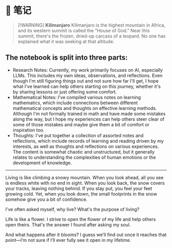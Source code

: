 # 📒 笔记

<!-- > [!乞力马扎罗的雪] -->
> [!WARNING] **Kilimanjaro**
> Kilimanjaro is the highest mountain in Africa, and its western summit is called the "House of God." Near this summit, there's the frozen, dried-up carcass of a leopard. No one has explained what it was seeking at that altitude.

## The notebook is split into three parts:
- Research Notes:
Currently, my work primarily focuses on AI, especially LLMs. This includes my own ideas, observations, and reflections. Even though I'm still figuring things out and not sure how far I'll get, I hope what I've learned can help others starting on this journey, whether it's by sharing lessons or just offering some comfort.
- Mathematical Notes:
I've compiled various notes on learning mathematics, which include connections between different mathematical concepts and thoughts on effective learning methods. Although I'm not formally trained in math and have made some mistakes along the way, but I hope my experiences can help others steer clear of some of those mistakes and maybe give them a bit of comfort or inspiration too.
- Thoughts:
I've put together a collection of assorted notes and reflections, which include records of learning and reading driven by my interests, as well as thoughts and reflections on various experiences. The content is somewhat chaotic and unstructured, but it generally relates to understanding the complexities of human emotions or the development of knowledge.


---

Living is like climbing a snowy mountain. When you look ahead, all you see is endless white with no end in sight. When you look back, the snow covers your tracks, leaving nothing behind. If you stay put, you feel your feet growing cold. Yet, when you look down, the small footprints in the snow somehow give you a bit of confidence.

I've often asked myself, why live? What's the purpose of living?

Life is like a flower. I strive to open the flower of my life and help others open theirs. That's the answer I found after asking my soul.

And what happens after it blooms? I guess we’ll find out once it reaches that point—I’m not sure if I’ll ever fully see it open in my lifetime.



<!-- 写在最后：
“我不理解我为什么要活下去。” 奶茶店里，我面前的男孩这么和我说着。他戴着鸭舌帽，穿着黑色T恤，只是一个普通的大学生。
“怎么说？” 我嘬了口奶茶，“是遇到了什么挫折吗？”
“没有，只是总有一种奇怪的感觉。就像是走夜路，下一脚不知道会不会踩实；而往旁边一摸，空落落的什么都没有。”

“我明白了，你是在害怕。这不是一件坏事，害怕会驱动你前进。”

“不只是害怕，还有一种很虚无的感觉。你想象一下，当生命结束，所有生活的印记都消失了，那不就和自己从来没来过一样吗？自己的努力，自己的经历，自己的感受，都和自己的生命一起没有任何意义。”

“那你是想要被记住吗？你现在去裸奔，然后挂在网上，别人看见了存个档，你不就永远存在了？”我又嘬了一口奶茶，这奶茶还是太甜了，“还是想要影响改变世界？拜托，这个世界上哪有那么多人能改变世界？”

“和你说的不一样，”他摇摇头，“你想象一下，真的去想象一下，现在的自己消失了，一切印记都消失了，那现在做的任何事情不都很虚无吗？自己只是在强行给它们附加意义”

“好，我去想象一下，感觉到了虚无。可那又怎样，为了自己的儿子女儿，不还是要去做？”

“儿子女儿真的和你有关系吗？出于义务？出于道德？出于情感？出于本能？这些在自己消失时，又有什么影响？”

“你这么说很不负责。所以你就是要去追求刺激做坏事了？放火，抢劫，还是杀人？社会就是因为你们这些......”

“社会和自己又有什么关系？那些责任不都是别人强加给我们的？”

"你不怕遭报应吗？"



报应是报在谁身上？和自己有什么关系？死后的轮回？姑且不讲有没有这个轮回，就是真的有，这个轮回本身不就是虚无？即便是漫长无止境的时间，永恒的时间，超越一切又摧毁一切的时间，然后呢？在那过程中不就是虚无？

我一直觉得人类是转世投胎最劣等的一个存在，《重启人生》里主人公要积攒那么多的功德才能转世为人。可我觉得人类就是劣等，劣等的需要情感和思考，劣等的需要经历痛苦和喜悦，劣等的需要经受人生这么多年，而其他生物只需要等待死亡。情感一定是件好事吗？在那一片虚无里，情感和其他的一切都没有任何差别，都会到消失掉。





“你为什么总是把感受和事情讲的这么轻？！它们不该那么轻......”

我打断他：“但它们必须那么轻，因为一旦去深入思考它们，你会疯的。”

“所以你放弃去思考它们了？”

“我没有放弃，我只是还在寻找的路上。” -->






<!-- 我曾经想要做出非常特别的，能留名的东西，可我还是得承认，我只是一个普通人。 -->
<!-- 相对应的，我也不理解人为什么一定要死去。 -->
<!-- 如果追求精神上的 -->
<!-- “你看那些伟人，名人，过几十年，几百年，又有谁记得他们？” 我和我母亲吐露着自己的无能时，我的母亲这样回复着。 -->
<!-- 这句话给我很深的触动， -->
<!-- 母亲的本意是想让我专心过自己的生活，不要和别人比较。我很感激她，只是我 -->
<!-- 认清生活真相后还有活下去的勇气，这不觉得是虚伪吗？ -->
<!-- 活着只是为了活着，这是一件很折磨的事情。 -->
<!-- 攀登雪山是件很折磨的事，除去身体的劳累和精神的疲惫外， -->
<!-- 攀爬只是为了攀爬，不敢停下来，停下来只有死亡。 -->
<!-- 爬雪山和生命有的一拼。 -->
<!-- 那是名为生命意义的雪山。我在攀登它，因为我正经历着生命的虚无。 -->
<!-- 这份虚无来源于两方面： -->
<!-- - 死亡：肉身的死亡只是开始，被遗忘是。一旦想到，数百年后自己就和从没来过这个世界一样，我的一切经历，想法和体验，在它面前都不再重要。 -->
<!-- - 无常： -->
<!-- 认识到这份虚无后蒙住自己的双眼，关闭自己的耳朵，封闭自己的嘴巴，一遍遍提醒自己去怀抱勇气和尊严的热爱生活，是一种自欺。 -->
<!-- 告诉自己 -->
<!-- 我信任的答案是张开生命 -->
<!-- 我时时刻刻留下脚印，又时时刻刻失去。我不知道未来如何，我只是依照纯然的直觉寻找生命的意义。 -->
<!-- ---


废话不多说，我们开始下载的步骤吧。

如果你没有熟练掌握诸如命令行和 [Git](https://git-scm.com/) 的使用，我们在这里建议你使用 [GitHub](https://github.com) 本身提供的 [下载源代码存档](https://docs.github.com/zh/repositories/working-with-files/using-files/downloading-source-code-archives) 功能直接从 [GitHub](https://github.com) 站点上下载打包好的压缩文件包，然后到本地解压后查看和使用。

如果你掌握了命令行和 [Git](https://git-scm.com/) 的使用，可以通过下面的命令克隆项目仓库到名为 `nolebase` 的目录中：

```shell
git clone https://github.com/nolebase/nolebase
```

#### 使用的是 Windows 吗

> [!WARNING] 注意
> 如果你使用的是 [Git for Windows](https://gitforwindows.org/) ，那么可能会在执行上述命令时，遇到类似这样的报错：
>
> ```PowerShell
> PS D:\> git clone https://github.com/nolebase/nolebase
> ...
> error: invalid path 'x: xxx.md'
> fatal: unable to checkout working tree
> warning: Clone succeeded, but checkout failed.
> You can inspect what was checked out with 'git status'
> and retry with 'git restore --source=HEAD :/'
> ```
>
> 这是 [Git for Windows](https://gitforwindows.org/) 的默认配置导致的[问题](https://github.com/git-for-windows/git/issues/2777)。
>
> 你可以在命令行窗口中输入下面的命令来解决这个问题：
> ```PowerShell
> git config --global core.protectNTFS false
> ```


### 如何使用、运行或者部署

完成了下载了吗？很好，恭喜你已经完成了很艰难的一步！

正如先前介绍过

> [Notebook](https://nolebase.ayaka.io) 其实使用了名为 [VitePress](https://vitepress.dev) 的静态生成器来驱动和生成网站。
>
> 而 [VitePress](https://vitepress.dev) 和 [Vue](https://vuejs.org/) 是 [Node.js](https://nodejs.org/en) 生态的一部分，他们都属于「前端技术」的一部分。

因此你需要先配置一下 [Node.js](https://nodejs.org/en) 和添加和管理 [VitePress](https://vitepress.dev) 和 [Vue](https://vuejs.org/) 作为底层管理依赖的工具 [pnpm](https://pnpm.io/) 。

#### 准备工作

所以你在继续下面的步骤之前，需要完成另外的两件事情：

1. 安装和配置 [Node.js](https://nodejs.org/en)，要校验 Node.js 是否安装成功，可以通过打开命令行窗口然后运行 `node --version` 和 `npm --version` 来查看是否会报错；
2. 安装和配置 [pnpm](https://pnpm.io/)，要校验 pnpm 是否安装成功，可以通过打开命令行窗口然后运行 `pnpm --version`。

##### 使用的是 Windows 吗

> [!WARNING] 注意
>
> 如果你使用的是 Windows，可以选择通过 [`scoop`](https://scoop.sh/)（一款在 Windows 上面向开发者可用的包管理器）来安装这些必要的工具，这样可以避免在 Windows 上面安装和配置这些工具的时候遇到的一些问题。
>
> 想要快速安装 Scoop，使用 <kbd data-windows-keyboard-key="windows">Win</kbd> + <kbd>Q</kbd> 打开搜索，键入「Powershell」之后点击搜索结果中的蓝色方块，然后输入下面的命令：
>
> ```powershell
> Set-ExecutionPolicy -ExecutionPolicy RemoteSigned -Scope CurrentUser
> ```
>
> ```powershell
> Invoke-RestMethod -Uri https://get.scoop.sh | Invoke-Expression
> ```

使用 <kbd data-windows-keyboard-key="windows">Win</kbd> + <kbd>Q</kbd> 打开搜索，键入「Powershell」之后点击搜索结果中的蓝色方块，然后输入下面的命令：

```shell
node --version
```

如果你看到了类似于 `vxx.xx.xx` 的版本号（比如 `v21.1.0`），那么恭喜你，你已经成功安装了 [Node.js](https://nodejs.org/en)。

如果没有看到，那么你需要先安装 [Node.js](https://nodejs.org/en)。如果采用了上面提到的 `scoop`，可以使用下面的命令来安装 [Node.js](https://nodejs.org/en)：

```shell
scoop install nodejs
```

> [!WARNING] 注意
>
> 由于我们使用到了 `sharp` 这个依赖来生成图片，而 `sharp` 依赖需要使用到 Python，因此你也需要安装 Python。
>
> 如果采用了上面提到的 `scoop`，可以使用下面的命令来安装 Python：
>
> ```shell
> scoop install python
> ```

接下来让我们来安装 [pnpm](https://pnpm.io/)，使用下面的命令来安装 [pnpm](https://pnpm.io/)：

```shell
corepack enable
```

```shell
corepack prepare pnpm@latest --activate
```

首次安装完成之后需要运行一下

```shell
pnpm setup
```

来配置 [pnpm](https://pnpm.io/) 所需要的目录，完成之后需要关掉当前的 Powershell 窗口，然后重新打开一个新的 Powershell 窗口。

差不多准备好啦，让我们前往 Notebook 知识库所在的目录吧，使用下面的命令来前往 Notebook 知识库所在的目录：

```shell
cd
```

先多输入一个空格，然后接下来打开文件管理器，把你解压缩完成的 Notebook 知识库文件夹拖拽到运行窗口中，最后按下 <kbd data-keyboard-key="enter">回车</kbd> 键，就可以告诉 Powershell 前往 Notebook 知识库所在的目录了。

##### 使用的是 macOS 吗

> [!WARNING] 注意
>
> 如果你使用的是 macOS，可以选择通过 [`Homebrew`](https://brew.sh/)（一款在 macOS 上面向开发者可用的包管理器）来安装这些必要的工具，这样可以避免在 macOS 上面安装和配置这些工具的时候遇到的一些问题。
>
> 想要快速安装 Homebrew，使用 <kbd data-macos-keyboard-key="command">command</kbd> + <kbd data-keyboard-key="space">空格</kbd> 打开「终端」应用，然后输入下面的命令：
>
> ```shell
> /bin/bash -c "$(curl -fsSL https://raw.githubusercontent.com/Homebrew/install/HEAD/install.sh)"
> ```

使用 <kbd data-macos-keyboard-key="command">command</kbd> + <kbd data-keyboard-key="space">空格</kbd> 打开「终端」应用，然后输入下面的命令：

```shell
node --version
```

如果你看到了类似于 `vxx.xx.xx` 的版本号（比如 `v21.1.0`），那么恭喜你，你已经成功安装了 [Node.js](https://nodejs.org/en)。

如果没有看到，那么你需要先安装 [Node.js](https://nodejs.org/en)。如果采用了上面提到的 `Homebrew`，可以使用下面的命令来安装 [Node.js](https://nodejs.org/en)：

```shell
brew install node
```

接下来让我们来安装 [pnpm](https://pnpm.io/)，使用下面的命令来安装 [pnpm](https://pnpm.io/)：

```shell
corepack enable
```

```shell
corepack prepare pnpm@latest --activate
```

首次安装完成之后需要运行一下

```shell
pnpm setup
```

来配置 [pnpm](https://pnpm.io/) 所需要的目录，完成之后需要关掉当前的终端窗口，然后重新打开一个新的终端窗口。

差不多准备好啦，让我们前往 Notebook 知识库所在的目录吧，使用下面的命令来前往 Notebook 知识库所在的目录：

```shell
cd
```

先多输入一个空格，然后接下来打开访达，把你解压缩完成的 Notebook 知识库文件夹拖拽到终端窗口中，最后按下 <kbd data-keyboard-key="return">return</kbd> 键，就可以告诉终端前往 Notebook 知识库所在的目录了。

##### 使用的是 Linux 吗

你既然已经在使用 Linux 了，应该知道怎么做了吧？

#### 安装依赖和运行开发服务器

在倒数第二步中，我们需要安装依赖，这样 [VitePress](https://vitepress.dev) 和 [Vue](https://vuejs.org/) 就会被下载到本地的 [Notebook](https://nolebase.ayaka.io) 目录/文件夹下的 `node_modules` 目录/文件夹下了：

```shell
pnpm install
```

接下来你可以直接运行下面的命令开启一个本地运行的 [Notebook](https://nolebase.ayaka.io) 知识库前端服务器，通常而言我们称之为「开发服务器」，用这个服务器，可以通过浏览器在本地直接访问渲染完成的页面：

```shell
pnpm docs:dev
```

就像这样

```shell
$ pnpm docs:dev

  vitepress v1.0.0-rc.20

  ➜  Local:   http://localhost:5173/
  ➜  Network: use --host to expose
  ➜  press h to show help
```

当你看到上面的字样的时候，就可以前往本地的 [http://localhost:5173](http://localhost:5173) 查看渲染完成的页面了：

在这个本地运行的 Notebook 知识库前端服务器启动的情况下，你针对所有 Markdown 文件、样式文件、配置文件的变更，都会实时响应到网页中。

如果刷新不及时或者更新有异常，也可以试试看使用 <kbd data-macos-keyboard-key="command">command</kbd> + <kbd>R</kbd> （macOS 系统） <kbd>Ctrl</kbd> + <kbd>R</kbd> （Windows 和 Linux 系统）快捷键强制刷新。

#### 构建并渲染为可部署的静态页面

想要部署页面，首先先确保你已经执行过了[安装依赖和运行开发服务器](#安装依赖和运行开发服务器) 的步骤，一般而言构建和渲染的时候可能遇到的问题都可以在运行开发服务器的时候发现，接下来你只需要一个简单的命令就能完成构建了：

```shell
pnpm docs:build
```

构建完成后，渲染出来的 HTML 和各种资源将会被存储在 `.vitepress/dist` 目录下面，你可以通过上传 `.vitepress/dist` 目录来完成 Notebook 知识库的部署。

#### 使用静态网站托管服务部署页面

Notebook 知识库使用 VitePress 静态生成器来驱动和生成静态页面，因此可以部署到下列已知的优质**静态网站托管服务**：

- [Netlify](https://netlify.com/)
- [Vercel](https://vercel.com/)
- [Cloudflare Pages](https://pages.cloudflare.com/)
- [AWS Amplify](https://aws.amazon.com/cn/amplify/)
- [Render](https://render.com/)
- [GitHub Pages](https://pages.github.com/)
- [Azure Static Web](https://azure.microsoft.com/en-us/products/app-service/static)

> [!NOTE]
> 与自建单独的虚拟机并使用类似于 Nginx，或者对象存储（OSS）相比，使用上述提及的静态网站托管服务时，**可以省略手动部署流程**，也**无需花费时间与精力维护单独的网站服务器**。
>
> 让我们把精力放在写作上吧！❤️

请参照 VitePress 官方文档的[部署 VitePress 站点](https://vitepress.dev/zh/guide/deploy)页面文档所介绍的内容，通过主流的静态网站托管服务来部署自己的 Notebook 知识库。 -->
